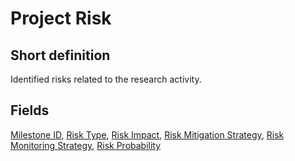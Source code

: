 # Project Risk
## Short definition
Identified risks related to the research activity.
## Fields
[Milestone ID](../Object-Fields/Project%20Risk/Milestone%20ID.md),
[Risk Type](../Object-Fields/Project%20Risk/Risk%20Type.md),
[Risk Impact](../Object-Fields/Project%20Risk/Risk%20Impact.md),
[Risk Mitigation Strategy](../Object-Fields/Project%20Risk/Risk%20Mitigation%20Strategy.md),
[Risk Monitoring Strategy](../Object-Fields/Project%20Risk/Risk%20Monitoring%20Strategy.md),
[Risk Probability](../Object-Fields/Project%20Risk/Risk%20Probability.md)
